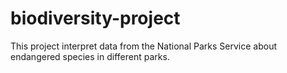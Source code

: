 # biodiversity-project
This project interpret data from the National Parks Service about endangered species in different parks.
